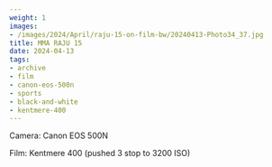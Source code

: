 ```yaml
---
weight: 1
images:
- /images/2024/April/raju-15-on-film-bw/20240413-Photo34_37.jpg
title: MMA RAJU 15
date: 2024-04-13
tags:
- archive
- film
- canon-eos-500n
- sports
- black-and-white
- kentmere-400
---
```


Camera: Canon EOS 500N

Film: Kentmere 400 (pushed 3 stop to 3200 ISO)